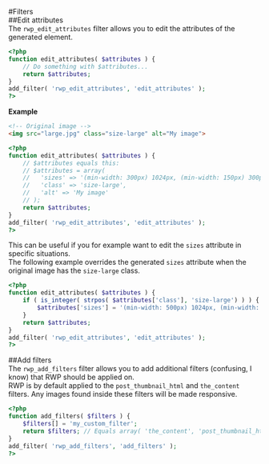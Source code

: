 #Filters   
##Edit attributes  
The ``rwp_edit_attributes`` filter allows you to edit the attributes of the generated element.  
````php
<?php
function edit_attributes( $attributes ) {
	// Do something with $attributes...
	return $attributes;
}
add_filter( 'rwp_edit_attributes', 'edit_attributes' );
?>
````
**Example**
````html
<!-- Original image -->
<img src="large.jpg" class="size-large" alt="My image">
````
````php
<?php
function edit_attributes( $attributes ) {
	// $attributes equals this:
	// $attributes = array(
	//   'sizes' => '(min-width: 300px) 1024px, (min-width: 150px) 300px, 150px',
	//   'class' => 'size-large',
	//   'alt' => 'My image'
	// );
	return $attributes;
}
add_filter( 'rwp_edit_attributes', 'edit_attributes' );
?>
````
This can be useful if you for example want to edit the ``sizes`` attribute in specific situations.  
The following example overrides the generated ``sizes`` attribute when the original image has the ``size-large`` class.
````php
<?php
function edit_attributes( $attributes ) {
	if ( is_integer( strpos( $attributes['class'], 'size-large') ) ) {
		$attributes['sizes'] = '(min-width: 500px) 1024px, (min-width: 300px) 300px, 150px';
	}
	return $attributes;
}
add_filter( 'rwp_edit_attributes', 'edit_attributes' );
?>
````

##Add filters  
The ``rwp_add_filters`` filter allows you to add additional filters (confusing, I know) that RWP 
should be applied on.  
RWP is by default applied to the ``post_thumbnail_html`` and ``the_content`` filters. Any images found inside 
these filters will be made responsive.  

````php
<?php
function add_filters( $filters ) {
	$filters[] = 'my_custom_filter';
	return $filters; // Equals array( 'the_content', 'post_thumbnail_html', 'my_custom_filter' )
}
add_filter( 'rwp_add_filters', 'add_filters' );	
?>
````